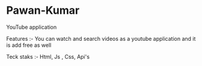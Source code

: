 # Pawan-Kumar
YouTube application

Features :- You can watch and search videos as a youtube application and it is add free as well

Teck staks :- Html, Js , Css, Api's
